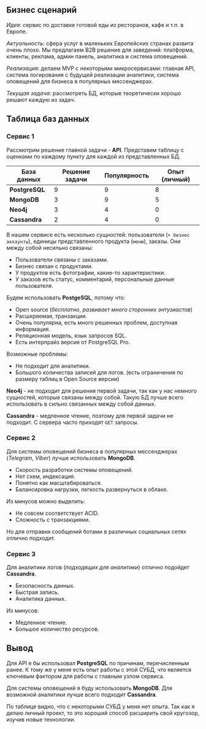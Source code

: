 ## Бизнес сценарий

_Идея_: сервис по доставке готовой еды из ресторанов, 
кафе и т.п. в Европе.

 _Актуальность_: сфера услуг в маленьких Европейских странах
развита очень плохо. Мы предлагаем B2B решение для заведений:
платформа, клиенты, реклама, админ панель, аналитика и 
 система оповещений.

_Реализация_: делаем MVP с некоторыми микросервисами:
главная API, система логирования с будущей реализации аналитики,
система оповещений для бизнеса в популярных мессенджерах. 

_Текущая задача_: рассмотреть БД, которые теоретически хорошо
решают каждую из задач.

## Таблица баз данных

### Сервис 1

Рассмотрим решение главной задачи - **API**. Представим таблицу
с оценками по каждому пункту для каждой из представленных БД. 

| База данных   | Решение задачи | Популярность | Опыт (_личный_) |
|---------------|----------------|--------------|---------------|
| **PostgreSQL** | 9              | 9            | 8             |
| **MongoDB**   | 3              | 9            | 5             |
| **Neo4j**     | 3              | 4            | 0             |
| **Cassandra** | 2              | 4            | 0             |

В нашем сервисе есть несколько сущностей: пользователи 
(`+ бизнес аккаунты`), единицы представленного продукта (`меню`),
заказы. Они между собой несильно связаны:

- Пользователи связаны с заказами.
- Бизнес связан с продуктами.
- У продуктов есть фотографии, какие-то характеристики.
- У заказов есть статус, комментарий, персональные данные пользователя.

Будем использовать **PostgeSQL**, потому что:

- Open source (_бесплатно_, _развивает много сторонних энтузиастов_)
- Расширяемая, транзакции.
- Очень популярна, есть много решенных проблем, доступная информация.
- Реляционная модель, язык запросов SQL.
- Есть интерпрайз версия от PostgreSQL Pro.

Возможные проблемы:

- Не подходит для аналитики.
- Большого количества записей для логов.
(есть ограничения по размеру таблиц в Open Source версии)


**Neo4j** - не подходит для решения первой задачи, так как
у нас немного сущностей, которые связаны между собой. Такую БД
лучше всего использовать в сильно связанных между собой данных.

**Cassandra** - медленное чтение, поэтому для первой задачи не
подходит. С сервера часто приходят `GET` запросы. 

### Сервис 2

Для системы оповещений бизнеса в популярных мессенджерах 
(_Telegram_, _Viber_) лучше использовать **MongoDB**.

- Скорость разработки системы оповещений.
- Нет схем, индексация.
- Понятно как масштабироваться.
- Балансировка нагрузки, легкость развернуться в облаке.

Из минусов можно выделить:

- Не совсем соответствует ACID.
- Сложность с транзакциями.

Но для отправки сообщений ботами в различных социальных сетях отлично подходит.

### Сервис 3

Для аналитики логов (_подходящих для аналитики_) отлично подойдет **Cassandra**.

- Безопасность данных.
- Быстрая запись.
- Аналитика данных.

Из минусов:

- Медленное чтение.
- Большое количество ресурсов.

## Вывод

Для API я бы использовал **PostgreSQL** по причинам, перечисленным ранее.
К тому же у меня есть опыт работы с этой СУБД, что является 
ключевым фактором для работы с главным узлом сервиса.

Для системы оповещений я буду использовать **MongoDB**. 
Для возможной аналитики лучше всего подходит **Cassandra**.

По таблице видно, что с некоторыми СУБД у меня нет опыта. 
Так как я делаю личный проект, то это хороший способ расширить
свой кругозор, изучив новые технологии.